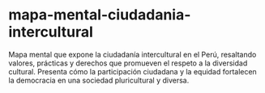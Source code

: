 # mapa-mental-ciudadania-intercultural
Mapa mental que expone la ciudadanía intercultural en el Perú, resaltando valores, prácticas y derechos que promueven el respeto a la diversidad cultural. Presenta cómo la participación ciudadana y la equidad fortalecen la democracia en una sociedad pluricultural y diversa.
